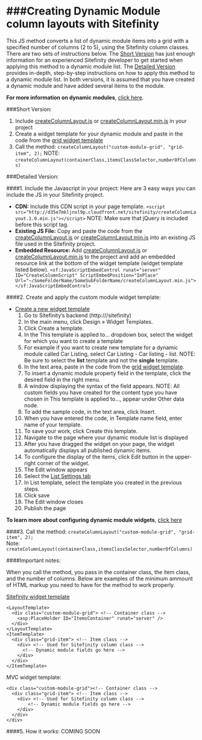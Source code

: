 ###Creating Dynamic Module column layouts with Sitefinity 
=========================

This JS method converts a list of dynamic module items into a grid with a specified number of columns (2 to 5), using the Sitefinity column classes. There are two sets of instructions below. The [Short Version](#short-version) has just enough information for an experienced Sitefinity developer to get started when applying this method to a dynamic module list. The [Detailed Version](#detailed-version) provides in-depth, step-by-step instructions on how to apply this method to a dynamic module list. In both versions, it is assumed that you have created a dynamic module and have added several items to the module. 

**For more information on dynamic modules**, [click here](http://www.sitefinity.com/documentation/documentationarticles/dynamic-modules-s2).

###Short Version:
1. Include [createColumnLayout.js](https://github.com/matthewtruty0093/Create-Column-Layouts-With-Sitefinity/blob/master/createColumnLayout.js) or [createColumnLayout.min.js](https://github.com/matthewtruty0093/Create-Column-Layouts-With-Sitefinity/blob/master/createColumnLayout.min.js) in your project
2. Create a widget template for your dynamic module and paste in the code from the [grid widget template](https://github.com/matthewtruty0093/Create-Column-Layouts-With-Sitefinity/blob/master/gridWidgetTemplate.ascx)
3. Call the method: `createColumnLayout("custom-module-grid", "grid-item", 2);` NOTE: `createColumnLayout(containerClass,itemsClassSelector,numberOfColumns)`


###Detailed Version:

####1. Include the Javascript in your project:
Here are 3 easy ways you can include the JS in your Sitefinity project.
  - **CDN:** Include this CDN script in your page template. `<script src="http://d35e7mkljnxl9p.cloudfront.net/sitefinity/createColumnLayout.1.0.min.js"></script>` NOTE: Make sure that jQuery is included before this script tag.
  - **Existing JS File:** Copy and paste the code from the [createColumnLayout.js](https://github.com/matthewtruty0093/Create-Column-Layouts-With-Sitefinity/blob/master/createColumnLayout.js) or [createColumnLayout.min.js](https://github.com/matthewtruty0093/Create-Column-Layouts-With-Sitefinity/blob/master/createColumnLayout.min.js) into an existing JS file used in the Sitefinity project. 
  - **Embedded Resource:** Add [createColumnLayout.js](https://github.com/matthewtruty0093/Create-Column-Layouts-With-Sitefinity/blob/master/createColumnLayout.js) or [createColumnLayout.min.js](https://github.com/matthewtruty0093/Create-Column-Layouts-With-Sitefinity/blob/master/createColumnLayout.min.js) to the project and add an embedded resource link at the bottom of the widget template (widget template listed below). `<sf:JavaScriptEmbedControl runat="server" ID="CreateColumnScript" ScriptEmbedPosition="InPlace" Url="~/SomeFolderName/SomeSubFolderName/createColumnLayout.min.js"></sf:JavaScriptEmbedControl>`


####2. Create and apply the custom module widget template:
- [Create a new widget template](http://www.sitefinity.com/documentation/documentationarticles/designer-s-guide/widget-templates/using-the-widget-templates-editor/creating-and-editing-widget-templates)
  1. Go to Sitefinity’s backend (http://<yoursite>/sitefinity)
  2. In the main menu, click Design » Widget Templates.
  3. Click Create a template.
  4. In the This template is applied to... dropdown box, select the widget for which you want to create a template
  5. For example if you want to create new template for a dynamic module called Car Listing, select Car Listing - Car listing - list. NOTE: Be sure to select the **list** template and not the **single** template. 
  6. In the text area, paste in the code from the [grid widget template](https://github.com/matthewtruty0093/Create-Column-Layouts-With-Sitefinity/blob/master/gridWidgetTemplate.ascx).
  7. To insert a dynamic module property field in the template, click the desired field in the right menu.
  8. A window displaying the syntax of the field appears. NOTE: All custom fields you have created for the content type you have chosen in This template is applied to..., appear under Other data node.
  9. To add the sample code, in the text area, click Insert.
  10. When you have entered the code, in Template name field, enter name of your template.
  11. To save your work, click Create this template.  
  12. Navigate to the page where your dynamic module list is displayed
  13. After you have dragged the widget on your page, the widget automatically displays all published dynamic items.
  14. To configure the display of the items, click Edit button in the upper-right corner of the widget.
  15. The Edit window appears
  16. Select the [List Settings tab](http://www.sitefinity.com/documentation/documentationarticles/list-settings-tab)
  17. In List template, select the template you created in the previous steps.
  18. Click save
  19. The Edit window closes
  20. Publish the page  

**To learn more about configuring dynamic module widgets**, [click here](http://www.sitefinity.com/documentation/documentationarticles/user-guide/widgets/content-widgets-group/configuring-custom-module-widgets)
  
####3. Call the method:
`createColumnLayout("custom-module-grid", "grid-item", 2);`  
Note: `createColumnLayout(containerClass,itemsClassSelector,numberOfColumns)`

####Important notes:

When you call the method, you pass in the container class, the item class, and the number of columns. Below are examples of the minimum ammount of HTML markup you need to have for the method to work properly. 

[Sitefinity widget template](https://github.com/matthewtruty0093/Create-Column-Layouts-With-Sitefinity/blob/master/gridWidgetTemplate.ascx)

    <LayoutTemplate>
      <div class="custom-module-grid"> <!-- Container class -->
        <asp:PlaceHolder ID="ItemsContainer" runat="server" />
      </div>
    </LayoutTemplate>
    <ItemTemplate>
      <div class="grid-item"> <!-- Item class -->
        <div> <!-- Used for Sitefinity column class -->
          <!-- Dynamic module fields go here --> 
        </div>
      </div>
    </ItemTemplate>
    
MVC widget template:

    <div class="custom-module-grid"><!-- Container class -->
      <div class="grid-item"> <!-- Item class -->
        <div> <!-- Used for Sitefinity column class -->
            <!-- Dynamic module fields go here --> 
        </div>
      </div>
    </div>
   
####5. How it works:
COMING SOON



